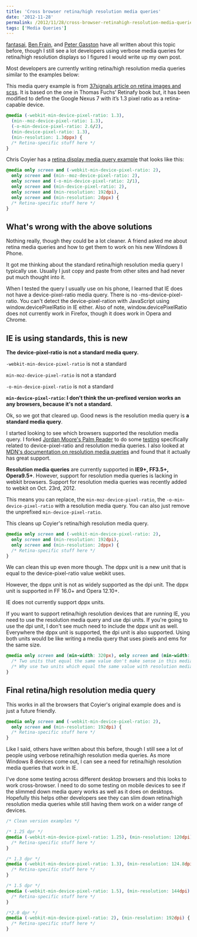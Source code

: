```yaml
---
title: 'Cross browser retina/high resolution media queries'
date: '2012-11-28'
permalink: /2012/11/28/cross-browser-retinahigh-resolution-media-queries/
tags: ['Media Queries']
---
```


[fantasai][1], [Ben Frain][2], and [Peter Gasston][3] have all written about this topic before, though I still see a lot developers using verbose media queries for retina/high resolution displays so I figured I would write up my own post.

Most developers are currently writing retina/high resolution media queries similar to the examples below:

This media query example is from [37signals article on retina images and scss][4]. It is based on the one in Thomas Fuchs’ Retinafy book but, it has been modified to define the Google Nexus 7 with it’s 1.3 pixel ratio as a retina-capable device.

```css
@media (-webkit-min-device-pixel-ratio: 1.3),
  (min--moz-device-pixel-ratio: 1.3),
  (-o-min-device-pixel-ratio: 2.6/2),
  (min-device-pixel-ratio: 1.3),
  (min-resolution: 1.3dppx) {
  /* Retina-specific stuff here */
}
```

Chris Coyier has a [retina display media query example][5] that looks like this:

```css
@media only screen and (-webkit-min-device-pixel-ratio: 2),
  only screen and (min--moz-device-pixel-ratio: 2),
  only screen and (-o-min-device-pixel-ratio: 2/1),
  only screen and (min-device-pixel-ratio: 2),
  only screen and (min-resolution: 192dpi),
  only screen and (min-resolution: 2dppx) {
  /* Retina-specific stuff here */
}
```

## What's wrong with the above solutions

Nothing really, though they could be a lot cleaner. A friend asked me about retina media queries and how to get them to work on his new Windows 8 Phone.

It got me thinking about the standard retina/high resolution media query I typically use. Usually I just copy and paste from other sites and had never put much thought into it.

When I tested the query I usually use on his phone, I learned that IE does not have a device-pixel-ratio media query. There is no -ms-device-pixel-ratio. You can't detect the device-pixel-ration with JavaScript using window.devicePixelRatio in IE either. Also of note, window.devicePixelRatio does not currently work in Firefox, though it does work in Opera and Chrome.

## IE is using standards, this is new

**The device-pixel-ratio is not a standard media query.**

`-webkit-min-device-pixel-ratio` is not a standard

`min-moz-device-pixel-ratio` is not a standard

`-o-min-device-pixel-ratio` is not a standard

**`min-device-pixel-ratio`: I don't think the un-prefixed version works an any browsers, because it's not a standard.**

Ok, so we got that cleared up. Good news is the resolution media query is **a standard media query**.

I started looking to see which browsers supported the resolution media query. I forked [Jordan Moore's Palm Reader][6] to do some [testing][7] specifically related to device-pixel-ratio and resolution media queries. I also looked at [MDN's documentation on resolution media queries][8] and found that it actually has great support.

**Resolution media queries** are currently supported in **IE9+, FF3.5+, Opera9.5+**. However, support for resolution media queries is lacking in webkit browsers. Support for resolution media queries was recently added to webkit on Oct. 23rd, 2012.

This means you can replace, the `min-moz-device-pixel-ratio`, the `-o-min-device-pixel-ratio` with a resolution media query. You can also just remove the unprefixed `min-device-pixel-ratio`.

This cleans up Coyier's retina/high resolution media query.

```css
@media only screen and (-webkit-min-device-pixel-ratio: 2),
  only screen and (min-resolution: 192dpi),
  only screen and (min-resolution: 2dppx) {
  /* Retina-specific stuff here */
}
```

We can clean this up even more though. The dppx unit is a new unit that is equal to the device-pixel-ratio value webkit uses.

However, the dppx unit is not as widely supported as the dpi unit. The dppx unit is supported in FF 16.0+ and Opera 12.10+.

IE does not currently support dppx units.

If you want to support retina/high resolution devices that are running IE, you need to use the resolution media query and use dpi units. If you're going to use the dpi unit, I don't see much need to include the dppx unit as well. Everywhere the dppx unit is supported, the dpi unit is also supported. Using both units would be like writing a media query that uses pixels and ems for the same size.

```css
@media only screen and (min-width: 320px), only screen and (min-width: 20em) {
  /* Two units that equal the same value don't make sense in this media query*/
  /* Why use two units which equal the same value with resolution media queries? */
}
```

## Final retina/high resolution media query

This works in all the browsers that Coyier's original example does and is just a future friendly.

```css
@media only screen and (-webkit-min-device-pixel-ratio: 2),
  only screen and (min-resolution: 192dpi) {
  /* Retina-specific stuff here */
}
```

Like I said, others have written about this before, though I still see a lot of people using verbose retina/high resolution media queries. As more Windows 8 devices come out, I can see a need for retina/high resolution media queries that work in IE.

I've done some testing across different desktop browsers and this looks to work cross-browser. I need to do some testing on mobile devices to see if the slimmed down media query works as well as it does on desktops. Hopefully this helps other developers see they can slim down retina/high resolution media queries while still having them work on a wider range of devices.

```css
/* Clean version examples */

/* 1.25 dpr */
@media (-webkit-min-device-pixel-ratio: 1.25), (min-resolution: 120dpi) {
  /* Retina-specific stuff here */
}

/* 1.3 dpr */
@media (-webkit-min-device-pixel-ratio: 1.3), (min-resolution: 124.8dpi) {
  /* Retina-specific stuff here */
}

/* 1.5 dpr */
@media (-webkit-min-device-pixel-ratio: 1.5), (min-resolution: 144dpi) {
  /* Retina-specific stuff here */
}

/*2.0 dpr */
@media (-webkit-min-device-pixel-ratio: 2), (min-resolution: 192dpi) {
  /* Retina-specific stuff here */
}
```

[1]: http://www.w3.org/blog/CSS/2012/06/14/unprefix-webkit-device-pixel-ratio/
[2]: http://benfrain.com/a-full-vendor-stack-for-targeting-high-resolution-retina-devices/
[3]: http://www.broken-links.com/2012/07/13/using-media-queries-to-test-device-resolution/
[4]: http://37signals.com/svn/posts/3271-easy-retina-ready-images-using-scss
[5]: http://css-tricks.com/snippets/css/retina-display-media-query/
[6]: http://www.jordanm.co.uk/palmreader/
[7]: http://brettjankord.com/projects/palmreader/
[8]: https://developer.mozilla.org/en-US/docs/CSS/resolution
